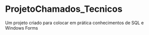 # ProjetoChamados_Tecnicos
Um projeto criado para colocar em prática conhecimentos de SQL e Windows Forms
